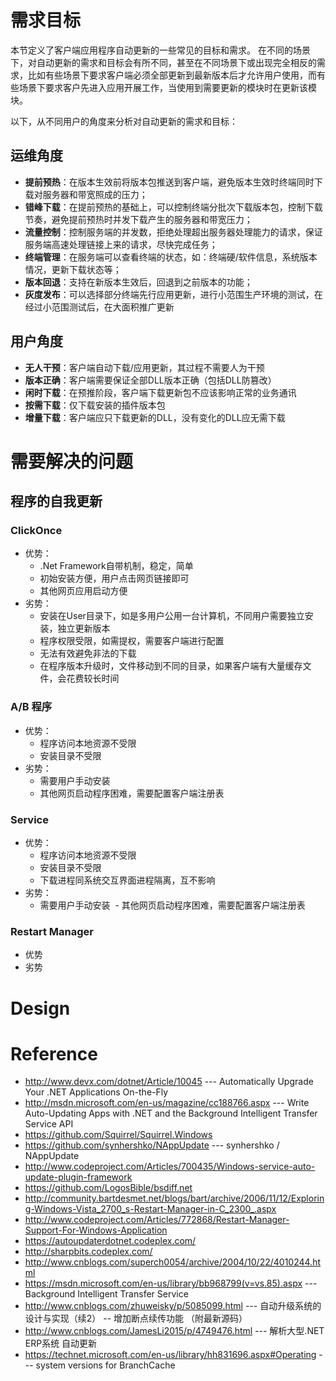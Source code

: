 # 需求目标
本节定义了客户端应用程序自动更新的一些常见的目标和需求。 在不同的场景下，对自动更新的需求和目标会有所不同，甚至在不同场景下或出现完全相反的需求，比如有些场景下要求客户端必须全部更新到最新版本后才允许用户使用，而有些场景下要求客户先进入应用开展工作，当使用到需要更新的模块时在更新该模块。

以下，从不同用户的角度来分析对自动更新的需求和目标：

## 运维角度
* **提前预热**：在版本生效前将版本包推送到客户端，避免版本生效时终端同时下载对服务器和带宽照成的压力；
* **错峰下载**：在提前预热的基础上，可以控制终端分批次下载版本包，控制下载节奏，避免提前预热时并发下载产生的服务器和带宽压力；
* **流量控制**：控制服务端的并发数，拒绝处理超出服务器处理能力的请求，保证服务端高速处理链接上来的请求，尽快完成任务；
* **终端管理**：在服务端可以查看终端的状态，如：终端硬/软件信息，系统版本情况，更新下载状态等；
* **版本回退**：支持在新版本生效后，回退到之前版本的功能；
* **灰度发布**：可以选择部分终端先行应用更新，进行小范围生产环境的测试，在经过小范围测试后，在大面积推广更新

## 用户角度
* **无人干预**：客户端自动下载/应用更新，其过程不需要人为干预
* **版本正确**：客户端需要保证全部DLL版本正确（包括DLL防篡改）
* **闲时下载**：在预推阶段，客户端下载更新包不应该影响正常的业务通讯
* **按需下载**：仅下载安装的插件版本包
* **增量下载**：客户端应只下载更新的DLL，没有变化的DLL应无需下载

# 需要解决的问题
## 程序的自我更新
### ClickOnce
* 优势：
  - .Net Framework自带机制，稳定，简单
  - 初始安装方便，用户点击网页链接即可
  - 其他网页应用启动方便
* 劣势：
  - 安装在User目录下，如是多用户公用一台计算机，不同用户需要独立安装，独立更新版本
  - 程序权限受限，如需提权，需要客户端进行配置
  - 无法有效避免非法的下载
  - 在程序版本升级时，文件移动到不同的目录，如果客户端有大量缓存文件，会花费较长时间
### A/B 程序
* 优势：
  - 程序访问本地资源不受限
  - 安装目录不受限
* 劣势：
  - 需要用户手动安装
  - 其他网页启动程序困难，需要配置客户端注册表
### Service
* 优势：
  - 程序访问本地资源不受限
  - 安装目录不受限
  - 下载进程同系统交互界面进程隔离，互不影响
* 劣势：
  - 需要用户手动安装
  - 其他网页启动程序困难，需要配置客户端注册表
### Restart Manager
* 优势
* 劣势
# Design

# Reference
* http://www.devx.com/dotnet/Article/10045 --- Automatically Upgrade Your .NET Applications On-the-Fly
* http://msdn.microsoft.com/en-us/magazine/cc188766.aspx --- Write Auto-Updating Apps with .NET and the Background Intelligent Transfer Service API
* https://github.com/Squirrel/Squirrel.Windows 
* https://github.com/synhershko/NAppUpdate --- synhershko  / NAppUpdate 
* http://www.codeproject.com/Articles/700435/Windows-service-auto-update-plugin-framework
* https://github.com/LogosBible/bsdiff.net
* http://community.bartdesmet.net/blogs/bart/archive/2006/11/12/Exploring-Windows-Vista_2700_s-Restart-Manager-in-C_2300_.aspx
* http://www.codeproject.com/Articles/772868/Restart-Manager-Support-For-Windows-Application
* https://autoupdaterdotnet.codeplex.com/
* http://sharpbits.codeplex.com/
* http://www.cnblogs.com/superch0054/archive/2004/10/22/4010244.html
* https://msdn.microsoft.com/en-us/library/bb968799(v=vs.85).aspx --- Background Intelligent Transfer Service 
* http://www.cnblogs.com/zhuweisky/p/5085099.html --- 自动升级系统的设计与实现（续2） -- 增加断点续传功能 （附最新源码） 
* http://www.cnblogs.com/JamesLi2015/p/4749476.html --- 解析大型.NET ERP系统 自动更新 
* https://technet.microsoft.com/en-us/library/hh831696.aspx#Operating --- system versions for BranchCache
